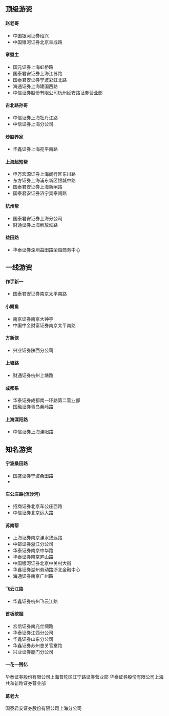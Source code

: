 ## 顶级游资

#### 赵老哥

- 中国银河证券绍兴
- 中国银河证券北京阜成路

#### 章盟主

- 国元证券上海虹桥路
- 国泰君安证券上海江苏路
- 国泰君安证券宁波彩虹北路
- 海通证券上海建国西路
- 中信证券股份有限公司杭州延安路证券营业部


#### 古北路孙哥

- 中信证券上海牡丹江路
- 中信证券上海分公司


#### 炒股养家

- 华鑫证券上海宛平南路 

#### 上海超短帮

- 申万宏源证券上海闵行区东川路
- 东方证券上海浦东新区银城中路
- 国泰君安证券上海新闸路
- 国泰君安证券济宁吴泰闸路

#### 杭州帮

- 国泰君安证券上海分公司
- 财通证券上海解放动路

#### 益田路

- 华泰证券深圳益田路荣超商务中心

## 一线游资

#### 作手新一

- 国泰君安证券南京太平南路

#### 小鳄鱼

- 南京证券南京大钟亭
- 中国中金财富证券南京太平南路

#### 方新侠

- 兴业证券陕西分公司

#### 上塘路

- 财通证券杭州上塘路

#### 成都系

- 华泰证券成都南一环路第二营业部
- 国融证券青岛秦岭路


#### 上海溧阳路

- 中信证券上海溧阳路


## 知名游资

#### 宁波桑田路

- 国盛证券宁波桑田路
- 

#### 车公庄路(流沙河)

- 招商证券北京车公庄西路
- 中信证券北京远大路

#### 苏南帮

- 上海证券南京溧水致远路
- 中邮证券浙江分公司
- 华泰证券南京中华路
- 华泰证券南京庐山路
- 中国银河证券北京中关村大街
- 华鑫证券湖州劳动路浙北金融中心
- 海通证券南京广州路

#### 飞云江路

- 华鑫证券杭州飞云江路

#### 首板挖掘

- 宏信证券南充丝绸路
- 华泰证券江西分公司
- 华鑫证券山东分公司
- 华鑫证券苏州总关官堂路
- 兴业证券厦门分公司

#### 一花一残忆
华泰证券股份有限公司上海普陀区江宁路证券营业部
华泰证券股份有限公司上海共和新路证券营业部

#### 葛老大
国泰君安证券股份有限公司上海分公司